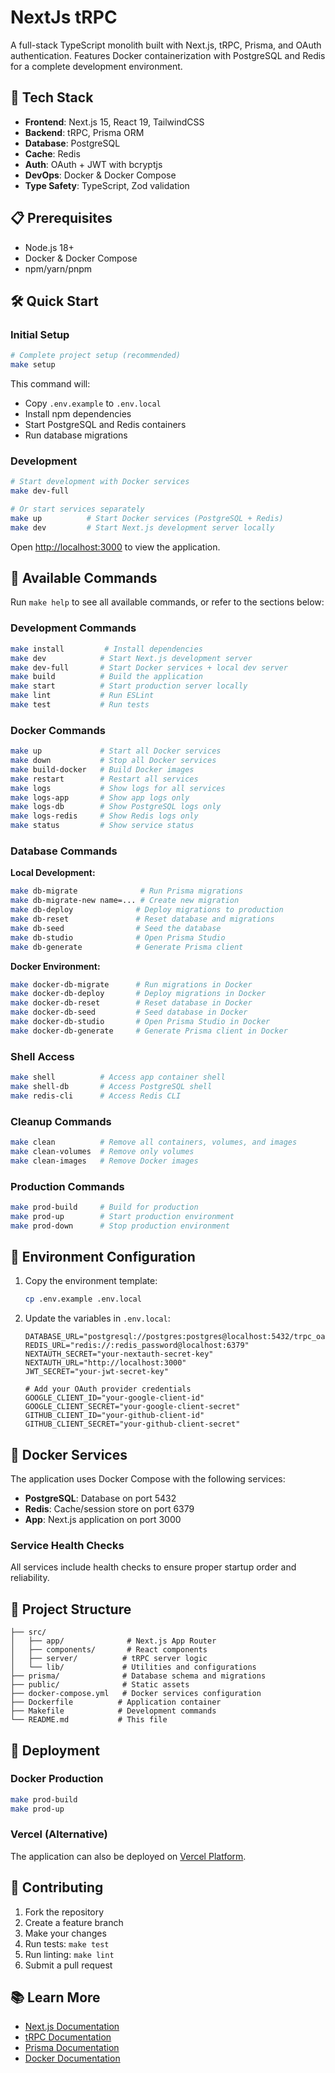 # NextJs tRPC

A full-stack TypeScript monolith built with Next.js, tRPC, Prisma, and OAuth authentication. Features Docker containerization with PostgreSQL and Redis for a complete development environment.

## 🚀 Tech Stack

- **Frontend**: Next.js 15, React 19, TailwindCSS
- **Backend**: tRPC, Prisma ORM
- **Database**: PostgreSQL
- **Cache**: Redis
- **Auth**: OAuth + JWT with bcryptjs
- **DevOps**: Docker & Docker Compose
- **Type Safety**: TypeScript, Zod validation

## 📋 Prerequisites

- Node.js 18+ 
- Docker & Docker Compose
- npm/yarn/pnpm

## 🛠 Quick Start

### Initial Setup
```bash
# Complete project setup (recommended)
make setup
```

This command will:
- Copy `.env.example` to `.env.local`
- Install npm dependencies
- Start PostgreSQL and Redis containers
- Run database migrations

### Development

```bash
# Start development with Docker services
make dev-full

# Or start services separately
make up          # Start Docker services (PostgreSQL + Redis)
make dev         # Start Next.js development server locally
```

Open [http://localhost:3000](http://localhost:3000) to view the application.

## 📖 Available Commands

Run `make help` to see all available commands, or refer to the sections below:

### Development Commands
```bash
make install         # Install dependencies
make dev            # Start Next.js development server
make dev-full       # Start Docker services + local dev server
make build          # Build the application
make start          # Start production server locally
make lint           # Run ESLint
make test           # Run tests
```

### Docker Commands
```bash
make up             # Start all Docker services
make down           # Stop all Docker services
make build-docker   # Build Docker images
make restart        # Restart all services
make logs           # Show logs for all services
make logs-app       # Show app logs only
make logs-db        # Show PostgreSQL logs only
make logs-redis     # Show Redis logs only
make status         # Show service status
```

### Database Commands

**Local Development:**
```bash
make db-migrate              # Run Prisma migrations
make db-migrate-new name=... # Create new migration
make db-deploy              # Deploy migrations to production
make db-reset               # Reset database and migrations
make db-seed                # Seed the database
make db-studio              # Open Prisma Studio
make db-generate            # Generate Prisma client
```

**Docker Environment:**
```bash
make docker-db-migrate      # Run migrations in Docker
make docker-db-deploy       # Deploy migrations in Docker
make docker-db-reset        # Reset database in Docker
make docker-db-seed         # Seed database in Docker
make docker-db-studio       # Open Prisma Studio in Docker
make docker-db-generate     # Generate Prisma client in Docker
```

### Shell Access
```bash
make shell          # Access app container shell
make shell-db       # Access PostgreSQL shell
make redis-cli      # Access Redis CLI
```

### Cleanup Commands
```bash
make clean          # Remove all containers, volumes, and images
make clean-volumes  # Remove only volumes
make clean-images   # Remove Docker images
```

### Production Commands
```bash
make prod-build     # Build for production
make prod-up        # Start production environment
make prod-down      # Stop production environment
```

## 🔧 Environment Configuration

1. Copy the environment template:
   ```bash
   cp .env.example .env.local
   ```

2. Update the variables in `.env.local`:
   ```env
   DATABASE_URL="postgresql://postgres:postgres@localhost:5432/trpc_oauth_db"
   REDIS_URL="redis://:redis_password@localhost:6379"
   NEXTAUTH_SECRET="your-nextauth-secret-key"
   NEXTAUTH_URL="http://localhost:3000"
   JWT_SECRET="your-jwt-secret-key"
   
   # Add your OAuth provider credentials
   GOOGLE_CLIENT_ID="your-google-client-id"
   GOOGLE_CLIENT_SECRET="your-google-client-secret"
   GITHUB_CLIENT_ID="your-github-client-id"  
   GITHUB_CLIENT_SECRET="your-github-client-secret"
   ```

## 🐳 Docker Services

The application uses Docker Compose with the following services:

- **PostgreSQL**: Database on port 5432
- **Redis**: Cache/session store on port 6379  
- **App**: Next.js application on port 3000

### Service Health Checks
All services include health checks to ensure proper startup order and reliability.

## 📁 Project Structure

```
├── src/
│   ├── app/              # Next.js App Router
│   ├── components/       # React components
│   ├── server/          # tRPC server logic
│   └── lib/             # Utilities and configurations
├── prisma/              # Database schema and migrations
├── public/              # Static assets
├── docker-compose.yml   # Docker services configuration
├── Dockerfile          # Application container
├── Makefile            # Development commands
└── README.md           # This file
```

## 🚀 Deployment

### Docker Production
```bash
make prod-build
make prod-up
```

### Vercel (Alternative)
The application can also be deployed on [Vercel Platform](https://vercel.com/new?utm_medium=default-template&filter=next.js&utm_source=create-next-app&utm_campaign=create-next-app-readme).

## 🤝 Contributing

1. Fork the repository
2. Create a feature branch
3. Make your changes
4. Run tests: `make test`
5. Run linting: `make lint`
6. Submit a pull request

## 📚 Learn More

- [Next.js Documentation](https://nextjs.org/docs)
- [tRPC Documentation](https://trpc.io/docs)
- [Prisma Documentation](https://www.prisma.io/docs)
- [Docker Documentation](https://docs.docker.com)
